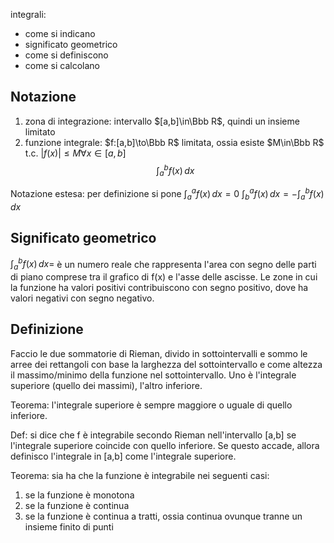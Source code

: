 integrali:
- come si indicano
- significato geometrico
- come si definiscono
- come si calcolano

## Notazione
1. zona di integrazione: intervallo $[a,b]\in\Bbb R$, quindi un insieme limitato
2. funzione integrale: $f:[a,b]\to\Bbb R$ limitata, ossia esiste $M\in\Bbb R$ t.c. $|f(x)|\le M \forall x \in [a,b]$
$$\int_a^bf(x)\,dx$$

Notazione estesa: per definizione si pone
$\int_a^af(x)\,dx=0$
$\int_b^af(x)\,dx=-\int_a^bf(x)\,dx$


## Significato geometrico
$\int_a^bf(x)\,dx=$ è un numero reale che rappresenta l'area con segno delle parti di piano comprese tra il grafico di f(x) e l'asse delle ascisse. Le zone in cui la funzione ha valori positivi contribuiscono con segno positivo, dove ha valori negativi con segno negativo.

## Definizione

Faccio le due sommatorie di Rieman, divido in sottointervalli e sommo le arree dei rettangoli con base la larghezza del sottointervallo e come altezza il massimo/minimo della funzione nel sottointervallo. Uno è l'integrale superiore (quello dei massimi), l'altro inferiore.

Teorema: l'integrale superiore è sempre maggiore o uguale di quello inferiore.

Def: si dice che f è integrabile secondo Rieman nell'intervallo \[a,b\] se l'integrale superiore coincide con quello inferiore. Se questo accade, allora definisco l'integrale in \[a,b\] come l'integrale superiore.

Teorema: sia ha che la funzione è integrabile nei seguenti casi:
1. se la funzione è monotona
2. se la funzione è continua
3. se la funzione è continua a tratti, ossia continua ovunque tranne un insieme finito di punti

